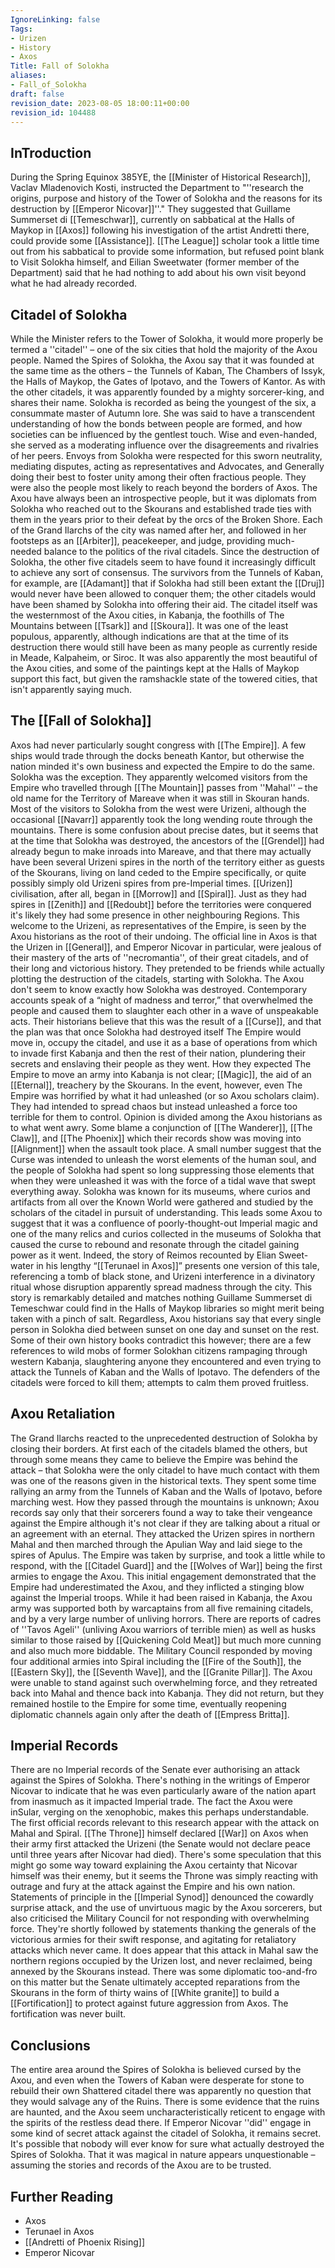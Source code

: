 ```yaml
---
IgnoreLinking: false
Tags:
- Urizen
- History
- Axos
Title: Fall of Solokha
aliases:
- Fall_of_Solokha
draft: false
revision_date: 2023-08-05 18:00:11+00:00
revision_id: 104488
---
```


## InTroduction
During the Spring Equinox 385YE, the [[Minister of Historical Research]], Vaclav Mladenovich Kosti,  instructed the Department to "''research the origins, purpose and history of the Tower of Solokha and the reasons for its destruction by [[Emperor Nicovar]]''." They  suggested that Guillame Summerset di [[Temeschwar]], currently on sabbatical at the Halls of Maykop in [[Axos]] following his investigation of the artist Andretti there, could provide some [[Assistance]]. [[The League]] scholar took a little time out from his sabbatical to provide some information, but refused point blank to Visit Solokha himself, and Eilian Sweetwater (former member of the Department) said that he had nothing to add about his own visit beyond what he had already recorded.
## Citadel of Solokha
While the Minister refers to the Tower of Solokha, it would more properly be termed a ''citadel'' – one of the six cities that hold the majority of the Axou people. Named the Spires of Solokha, the Axou say that it was founded at the same time as the others – the Tunnels of Kaban, The Chambers of Issyk, the Halls of Maykop, the Gates of Ipotavo, and the Towers of Kantor.
As with the other citadels, it was apparently founded by a mighty sorcerer-king, and shares their name. Solokha is recorded as being the youngest of the six, a consummate master of Autumn lore. She was said to have a transcendent understanding of how the bonds between people are formed, and how societies can be influenced by the gentlest touch. Wise and even-handed, she served as a moderating influence over the disagreements and rivalries of her peers. 
Envoys from Solokha were respected for this sworn neutrality, mediating disputes, acting as representatives and Advocates, and Generally doing their best to foster unity among their often fractious people. They were also the people most likely to reach beyond the borders of Axos. The Axou have always been an introspective people, but it was diplomats from Solokha who reached out to the Skourans and established trade ties with them in the years prior to their defeat by the orcs of the Broken Shore.
Each of the Grand Ilarchs of the city was named after her, and followed in her footsteps as an [[Arbiter]], peacekeeper, and judge, providing much-needed balance to the politics of the rival citadels. Since the destruction of Solokha, the other five citadels seem to have found it increasingly difficult to achieve any sort of consensus. The survivors from the Tunnels of Kaban, for example, are [[Adamant]] that if Solokha had still been extant the [[Druj]] would never have been allowed to conquer them; the other citadels would have been shamed by Solokha into offering their aid.
The citadel itself was the westernmost of the Axou cities, in Kabanja, the foothills of The Mountains between [[Tsark]] and [[Skoura]]. It was one of the least populous, apparently, although indications are that at the time of its destruction there would still have been as many people as currently reside in Meade, Kalpaheim, or Siroc. It was also apparently the most beautiful of the Axou cities, and some of the paintings kept at the Halls of Maykop support this fact, but given the ramshackle state of the towered cities, that isn't apparently saying much.
## The [[Fall of Solokha]]
Axos had never particularly sought congress with [[The Empire]]. A few ships would trade through the docks beneath Kantor, but otherwise the nation minded it's own business and expected the Empire to do the same. Solokha was the exception. They apparently welcomed visitors from the Empire who travelled through [[The Mountain]] passes from ''Mahal'' – the old name for the Territory of Mareave when it was still in Skouran hands.
Most of the visitors to Solokha from the west were Urizeni, although the occasional [[Navarr]] apparently took the long wending route through the mountains. There is some confusion about precise dates, but it seems that at the time that Solokha was destroyed, the ancestors of the [[Grendel]] had already begun to make inroads into Mareave, and that there may actually have been several Urizeni spires in the north of the territory either as guests of the Skourans, living on land ceded to the Empire specifically, or quite possibly simply old Urizeni spires from pre-Imperial times. [[Urizen]] civilisation, after all, began in [[Morrow]] and [[Spiral]]. Just as they had spires in [[Zenith]] and [[Redoubt]] before the territories were conquered it's likely they had some presence in other neighbouring Regions.
This welcome to the Urizeni, as representatives of the Empire, is seen by the Axou historians as the root of their undoing. The official line in Axos is that the Urizen in [[General]], and Emperor Nicovar in particular, were jealous of their mastery of the arts of ''necromantia'', of their great citadels, and of their long and victorious history. They pretended to be friends while actually plotting the destruction of the citadels, starting with Solokha.
The Axou don't seem to know exactly how Solokha was destroyed. Contemporary accounts speak of a “night of madness and terror,” that overwhelmed the people and caused them to slaughter each other in a wave of unspeakable acts. Their historians believe that this was the result of a [[Curse]], and that the plan was that once Solokha had destroyed itself The Empire would move in, occupy the citadel, and use it as a base of operations from which to invade first Kabanja and then the rest of their nation, plundering their secrets and enslaving their people as they went. How they expected The Empire to move an army into Kabanja is not clear; [[Magic]], the aid of an [[Eternal]], treachery by the Skourans.
In the event, however, even The Empire was horrified by what it had unleashed (or so Axou scholars claim). They had intended to spread chaos but instead unleashed a force too terrible for them to control. Opinion is divided among the Axou historians as to what went awry. Some blame a conjunction of [[The Wanderer]], [[The Claw]], and [[The Phoenix]] which their records show was moving into [[Alignment]] when the assault took place. A small number suggest that the Curse was intended to unleash the worst elements of the human soul, and the people of Solokha had spent so long suppressing those elements that when they were unleashed it was with the force of a tidal wave that swept everything away.
Solokha was known for its museums, where curios and artifacts from all over the Known World were gathered and studied by the scholars of the citadel in pursuit of understanding. This leads some Axou to suggest that it was a confluence of poorly-thought-out Imperial magic and one of the many relics and curios collected in the museums of Solokha that caused the curse to rebound and resonate through the citadel gaining power as it went. 
Indeed, the story of Reimos recounted by Elian Sweet-water in his lengthy “[[Terunael in Axos]]” presents one version of this tale, referencing a tomb of black stone, and Urizeni interference in a divinatory ritual whose disruption apparently spread madness through the city. This story is remarkably detailed and matches nothing Guillame Summerset di Temeschwar could find in the Halls of Maykop libraries so might merit being taken with a pinch of salt.
Regardless, Axou historians say that every single person in Solokha died between sunset on one day and sunset on the rest. Some of their own history books contradict this however; there are a few references to wild mobs of former Solokhan citizens rampaging through western Kabanja, slaughtering anyone they encountered and even trying to attack the Tunnels of Kaban and the Walls of Ipotavo. The defenders of the citadels were forced to kill them; attempts to calm them proved fruitless.
## Axou Retaliation
The Grand Ilarchs reacted to the unprecedented destruction of Solokha by closing their borders. At first each of the citadels blamed the others, but through some means they came to believe the Empire was behind the attack – that Solokha were the only citadel to have much contact with them was one of the reasons given in the historical texts. They spent some time rallying an army from the Tunnels of Kaban and the Walls of Ipotavo, before marching west. 
How they passed through the mountains is unknown; Axou records say only that their sorcerers found a way to take their vengeance against the Empire although it's not clear if they are talking about a ritual or an agreement with an eternal. They attacked the Urizen spires in northern Mahal and then marched through the Apulian Way and laid siege to the spires of Apulus. The Empire was taken by surprise, and took a little while to respond, with the [[Citadel Guard]] and the [[Wolves of War]] being the first armies to engage the Axou.
This initial engagement demonstrated that the Empire had underestimated the Axou, and they inflicted a stinging blow against the Imperial troops. While it had been raised in Kabanja, the Axou army was supported both by warcaptains from all five remaining citadels, and by a very large number of unliving horrors. There are reports of cadres of ''Tavos Ageli'' (unliving Axou warriors of terrible mien) as well as husks similar to those raised by [[Quickening Cold Meat]] but much more cunning and also much more biddable.
The Military Council responded by moving four additional armies into Spiral including the [[Fire of the South]], the [[Eastern Sky]], the [[Seventh Wave]], and the [[Granite Pillar]]. The Axou were unable to stand against such overwhelming force, and they retreated back into Mahal and thence back into Kabanja. They did not return, but they remained hostile to the Empire for some time, eventually reopening diplomatic channels again only after the death of [[Empress Britta]].
## Imperial Records
There are no Imperial records of the Senate ever authorising an attack against the Spires of Solokha. There's nothing in the writings of Emperor Nicovar to indicate that he was even particularly aware of the nation apart from inasmuch as it impacted Imperial trade. The fact the Axou were inSular, verging on the xenophobic, makes this perhaps understandable. 
The first official records relevant to this research appear with the attack on Mahal and Spiral. [[The Throne]] himself declared [[War]] on Axos when their army first attacked the Urizeni (the Senate would not declare peace until three years after Nicovar had died). There's some speculation that this might go some way toward explaining the Axou certainty that Nicovar himself was their enemy, but it seems the Throne was simply reacting with outrage and fury at the attack against the Empire and his own nation.
Statements of principle in the [[Imperial Synod]] denounced the cowardly surprise attack, and the use of unvirtuous magic by the Axou sorcerers, but also criticised the Military Council for not responding with overwhelming force. They're shortly followed by statements thanking the generals of the victorious armies for their swift response, and agitating for retaliatory attacks which never came.
It does appear that this attack in Mahal saw the northern regions occupied by the Urizen lost, and never reclaimed, being annexed by the Skourans instead. There was some diplomatic too-and-fro on this matter but the Senate ultimately accepted reparations from the Skourans in the form of thirty wains of [[White granite]] to build a [[Fortification]] to protect against future aggression from Axos. The fortification was never built.
## Conclusions
The entire area around the Spires of Solokha is believed cursed by the Axou, and even when the Towers of Kaban were desperate for stone to rebuild their own Shattered citadel there was apparently no question that they would salvage any of the Ruins. 
There is some evidence that the ruins are haunted, and the Axou seem uncharacteristically reticent to engage with the spirits of the restless dead there.
If Emperor Nicovar ''did'' engage in some kind of secret attack against the citadel of Solokha, it remains secret. It's possible that nobody will ever know for sure what actually destroyed the Spires of Solokha. That it was magical in nature appears unquestionable – assuming the stories and records of the Axou are to be trusted.
## Further Reading
* Axos
* Terunael in Axos
* [[Andretti of Phoenix Rising]]
* Emperor Nicovar